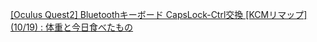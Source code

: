 
[[Oculus Quest2] Bluetoothキーボード CapsLock-Ctrl交換 [KCMリマップ] (10/19) : 体重と今日食べたもの](https://k1segawa.exblog.jp/241243960/)
